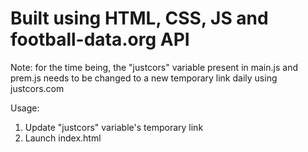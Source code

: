 # Built using HTML, CSS, JS and football-data.org API

Note: for the time being, the "justcors" variable present in main.js and prem.js needs to be changed to a new temporary link daily using justcors.com 

Usage:

1) Update "justcors" variable's temporary link
2) Launch index.html
